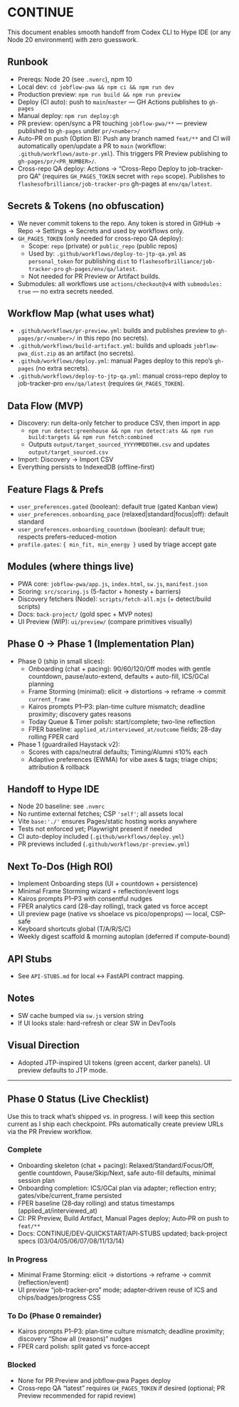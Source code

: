 # CONTINUE

This document enables smooth handoff from Codex CLI to Hype IDE (or any Node 20 environment) with zero guesswork.

## Runbook
- Prereqs: Node 20 (see `.nvmrc`), npm 10
- Local dev: `cd jobflow-pwa && npm ci && npm run dev`
- Production preview: `npm run build && npm run preview`
- Deploy (CI auto): push to `main`/`master` — GH Actions publishes to `gh-pages`
- Manual deploy: `npm run deploy:gh`
 - PR preview: open/sync a PR touching `jobflow-pwa/**` — preview published to `gh-pages` under `pr/<number>/`
 - Auto-PR on push (Option B): Push any branch named `feat/**` and CI will automatically open/update a PR to `main` (workflow: `.github/workflows/auto-pr.yml`). This triggers PR Preview publishing to `gh-pages/pr/<PR_NUMBER>/`.
- Cross-repo QA deploy: Actions → “Cross-Repo Deploy to job-tracker-pro QA” (requires `GH_PAGES_TOKEN` secret with `repo` scope). Publishes to `flashesofbrilliance/job-tracker-pro` gh-pages at `env/qa/latest`.

## Secrets & Tokens (no obfuscation)
- We never commit tokens to the repo. Any token is stored in GitHub → Repo → Settings → Secrets and used by workflows only.
- `GH_PAGES_TOKEN` (only needed for cross-repo QA deploy):
  - Scope: `repo` (private) or `public_repo` (public repos)
  - Used by: `.github/workflows/deploy-to-jtp-qa.yml` as `personal_token` for publishing `dist` to `flashesofbrilliance/job-tracker-pro` `gh-pages/env/qa/latest`.
  - Not needed for PR Preview or Artifact builds.
- Submodules: all workflows use `actions/checkout@v4` with `submodules: true` — no extra secrets needed.

## Workflow Map (what uses what)
- `.github/workflows/pr-preview.yml`: builds and publishes preview to `gh-pages/pr/<number>/` in this repo (no secrets).
- `.github/workflows/build-artifact.yml`: builds and uploads `jobflow-pwa_dist.zip` as an artifact (no secrets).
- `.github/workflows/deploy.yml`: manual Pages deploy to this repo’s `gh-pages` (no extra secrets).
- `.github/workflows/deploy-to-jtp-qa.yml`: manual cross-repo deploy to job-tracker-pro `env/qa/latest` (requires `GH_PAGES_TOKEN`).

## Data Flow (MVP)
- Discovery: run delta-only fetcher to produce CSV, then import in app
  - `npm run detect:greenhouse && npm run detect:ats && npm run build:targets && npm run fetch:combined`
  - Outputs `output/target_sourced_YYYYMMDDTHH.csv` and updates `output/target_sourced.csv`
- Import: Discovery → Import CSV
- Everything persists to IndexedDB (offline-first)

## Feature Flags & Prefs
- `user_preferences.gated` (boolean): default true (gated Kanban view)
- `user_preferences.onboarding_pace` (relaxed|standard|focus|off): default standard
- `user_preferences.onboarding_countdown` (boolean): default true; respects prefers-reduced-motion
- `profile.gates`: `{ min_fit, min_energy }` used by triage accept gate

## Modules (where things live)
- PWA core: `jobflow-pwa/app.js`, `index.html`, `sw.js`, `manifest.json`
- Scoring: `src/scoring.js` (5-factor + honesty + barriers)
- Discovery fetchers (Node): `scripts/fetch-all.mjs` (+ detect/build scripts)
- Docs: `back-project/` (gold spec + MVP notes)
- UI Preview (WIP): `ui/preview/` (compare primitives visually)

## Phase 0 → Phase 1 (Implementation Plan)
- Phase 0 (ship in small slices):
  - Onboarding (chat + pacing): 90/60/120/Off modes with gentle countdown, pause/auto-extend, defaults + auto-fill, ICS/GCal planning
  - Frame Storming (minimal): elicit → distortions → reframe → commit `current_frame`
  - Kairos prompts P1–P3: plan-time culture mismatch; deadline proximity; discovery gates reasons
  - Today Queue & Timer polish: start/complete; two-line reflection
  - FPER baseline: `applied_at/interviewed_at/outcome` fields; 28-day rolling FPER card
- Phase 1 (guardrailed Haystack v2):
  - Scores with caps/neutral defaults; Timing/Alumni ≤10% each
  - Adaptive preferences (EWMA) for vibe axes & tags; triage chips; attribution & rollback

## Handoff to Hype IDE
- Node 20 baseline: see `.nvmrc`
- No runtime external fetches; CSP `'self'`; all assets local
- Vite `base:'./'` ensures Pages/static hosting works anywhere
- Tests not enforced yet; Playwright present if needed
- CI auto-deploy included (`.github/workflows/deploy.yml`)
 - PR previews included (`.github/workflows/pr-preview.yml`)

## Next To-Dos (High ROI)
- Implement Onboarding steps (UI + countdown + persistence)
- Minimal Frame Storming wizard + reflection/event logs
- Kairos prompts P1–P3 with consentful nudges
- FPER analytics card (28-day rolling), track gated vs force accept
- UI preview page (native vs shoelace vs pico/openprops) — local, CSP-safe
- Keyboard shortcuts global (T/A/R/S/C)
- Weekly digest scaffold & morning autoplan (deferred if compute-bound)

## API Stubs
- See `API-STUBS.md` for local ↔ FastAPI contract mapping.

## Notes
- SW cache bumped via `sw.js` version string
- If UI looks stale: hard-refresh or clear SW in DevTools

## Visual Direction
- Adopted JTP-inspired UI tokens (green accent, darker panels). UI preview defaults to JTP mode.

---

## Phase 0 Status (Live Checklist)

Use this to track what’s shipped vs. in progress. I will keep this section current as I ship each checkpoint. PRs automatically create preview URLs via the PR Preview workflow.

### Complete
- Onboarding skeleton (chat + pacing): Relaxed/Standard/Focus/Off, gentle countdown, Pause/Skip/Next, safe auto-fill defaults, minimal session plan
- Onboarding completion: ICS/GCal plan via adapter; reflection entry; gates/vibe/current_frame persisted
- FPER baseline (28‑day rolling) and status timestamps (applied_at/interviewed_at)
- CI: PR Preview, Build Artifact, Manual Pages deploy; Auto‑PR on push to `feat/**`
- Docs: CONTINUE/DEV‑QUICKSTART/API‑STUBS updated; back‑project specs (03/04/05/06/07/08/11/13/14)

### In Progress
- Minimal Frame Storming: elicit → distortions → reframe → commit (reflection/event)
- UI preview “job-tracker-pro” mode; adapter‑driven reuse of ICS and chips/badges/progress CSS

### To Do (Phase 0 remainder)
- Kairos prompts P1–P3: plan‑time culture mismatch; deadline proximity; discovery “Show all (reasons)” nudges
- FPER card polish: split gated vs force‑accept

### Blocked
- None for PR Preview and jobflow‑pwa Pages deploy
- Cross‑repo QA “latest” requires `GH_PAGES_TOKEN` if desired (optional; PR Preview recommended for rapid review)
